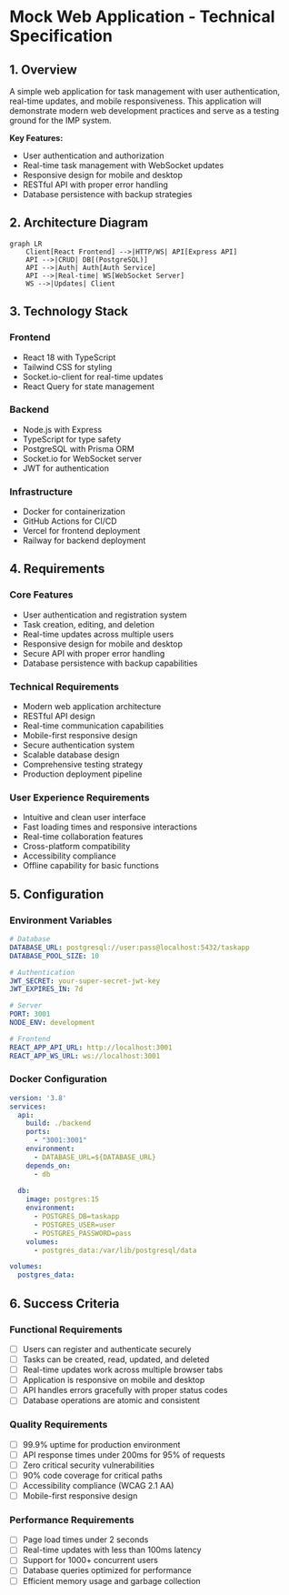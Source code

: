# Mock Web Application - Technical Specification

## 1. Overview

A simple web application for task management with user authentication, real-time updates, and mobile responsiveness. This application will demonstrate modern web development practices and serve as a testing ground for the IMP system.

**Key Features:**
- User authentication and authorization
- Real-time task management with WebSocket updates
- Responsive design for mobile and desktop
- RESTful API with proper error handling
- Database persistence with backup strategies

## 2. Architecture Diagram

```mermaid
graph LR
    Client[React Frontend] -->|HTTP/WS| API[Express API]
    API -->|CRUD| DB[(PostgreSQL)]
    API -->|Auth| Auth[Auth Service]
    API -->|Real-time| WS[WebSocket Server]
    WS -->|Updates| Client
```

## 3. Technology Stack

### Frontend
- React 18 with TypeScript
- Tailwind CSS for styling
- Socket.io-client for real-time updates
- React Query for state management

### Backend
- Node.js with Express
- TypeScript for type safety
- PostgreSQL with Prisma ORM
- Socket.io for WebSocket server
- JWT for authentication

### Infrastructure
- Docker for containerization
- GitHub Actions for CI/CD
- Vercel for frontend deployment
- Railway for backend deployment

## 4. Requirements

### Core Features
- User authentication and registration system
- Task creation, editing, and deletion
- Real-time updates across multiple users
- Responsive design for mobile and desktop
- Secure API with proper error handling
- Database persistence with backup capabilities

### Technical Requirements
- Modern web application architecture
- RESTful API design
- Real-time communication capabilities
- Mobile-first responsive design
- Secure authentication system
- Scalable database design
- Comprehensive testing strategy
- Production deployment pipeline

### User Experience Requirements
- Intuitive and clean user interface
- Fast loading times and responsive interactions
- Real-time collaboration features
- Cross-platform compatibility
- Accessibility compliance
- Offline capability for basic functions

## 5. Configuration

### Environment Variables
```yaml
# Database
DATABASE_URL: postgresql://user:pass@localhost:5432/taskapp
DATABASE_POOL_SIZE: 10

# Authentication
JWT_SECRET: your-super-secret-jwt-key
JWT_EXPIRES_IN: 7d

# Server
PORT: 3001
NODE_ENV: development

# Frontend
REACT_APP_API_URL: http://localhost:3001
REACT_APP_WS_URL: ws://localhost:3001
```

### Docker Configuration
```yaml
version: '3.8'
services:
  api:
    build: ./backend
    ports:
      - "3001:3001"
    environment:
      - DATABASE_URL=${DATABASE_URL}
    depends_on:
      - db
  
  db:
    image: postgres:15
    environment:
      - POSTGRES_DB=taskapp
      - POSTGRES_USER=user
      - POSTGRES_PASSWORD=pass
    volumes:
      - postgres_data:/var/lib/postgresql/data

volumes:
  postgres_data:
```

## 6. Success Criteria

### Functional Requirements
- [ ] Users can register and authenticate securely
- [ ] Tasks can be created, read, updated, and deleted
- [ ] Real-time updates work across multiple browser tabs
- [ ] Application is responsive on mobile and desktop
- [ ] API handles errors gracefully with proper status codes
- [ ] Database operations are atomic and consistent

### Quality Requirements
- [ ] 99.9% uptime for production environment
- [ ] API response times under 200ms for 95% of requests
- [ ] Zero critical security vulnerabilities
- [ ] 90% code coverage for critical paths
- [ ] Accessibility compliance (WCAG 2.1 AA)
- [ ] Mobile-first responsive design

### Performance Requirements
- [ ] Page load times under 2 seconds
- [ ] Real-time updates with less than 100ms latency
- [ ] Support for 1000+ concurrent users
- [ ] Database queries optimized for performance
- [ ] Efficient memory usage and garbage collection 
